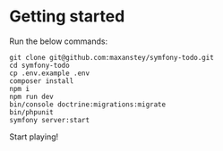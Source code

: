 # Getting started

Run the below commands:

  ```
git clone git@github.com:maxanstey/symfony-todo.git
cd symfony-todo
cp .env.example .env
composer install
npm i
npm run dev
bin/console doctrine:migrations:migrate
bin/phpunit
symfony server:start
```

Start playing!

